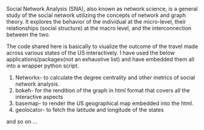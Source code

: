 Social Network Analysis (SNA), also known as network science, is a general study of the social network utilizing the concepts of network and graph theory. It explores the behavior of the individual at the micro-level, their relationships (social structure) at the macro level, and the interconnection between the two.

The code shared here is basically to viualize the outcome  of the travel made across various states of the US interactively.
I have used the below applications/packages(not an exhaustive list) and have embedded them all into a wrapper python script.

1. Networkx- to calculate the degree centrality and other metrics of social network analysis.
2. bokeh- for the rendition of the graph in html format that covers all the interactive aspects
3. basemap- to render the US geographical map embedded into the html.
4. geolocator- to fetch the latitude and longitude of the states

and so on …
